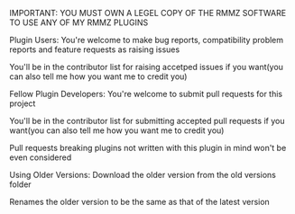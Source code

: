 IMPORTANT: YOU MUST OWN A LEGEL COPY OF THE RMMZ SOFTWARE TO USE ANY OF MY RMMZ PLUGINS

Plugin Users:
You're welcome to make bug reports, compatibility problem reports and feature requests as raising issues

You'll be in the contributor list for raising accetped issues if you want(you can also tell me how you want me to credit you)

Fellow Plugin Developers:
You're welcome to submit pull requests for this project

You'll be in the contributor list for submitting accepted pull requests if you want(you can also tell me how you want me to credit you)

Pull requests breaking plugins not written with this plugin in mind won't be even considered

Using Older Versions:
Download the older version from the old versions folder

Renames the older version to be the same as that of the latest version
